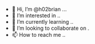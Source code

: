 - 👋 Hi, I’m @h02brian ...
- 👀 I’m interested in ..
- 🌱 I’m currently learning ..
- 💞️ I’m looking to collaborate on .
- 📫 How to reach me ..

<!---
h02brian/h02brian is a ✨ special ✨ repository because its `README.md` (this file) appears on your GitHub profile.
You can click the Preview link to take a look at your changes.
--->
